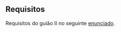 ## Requisitos
Requisitos do guião II no seguinte [enunciado](https://github.com/Katilho/LI3/blob/main/guiao-2/guiao2.pdf).
